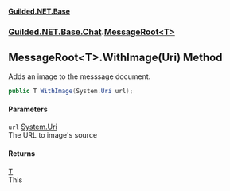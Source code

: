 
#### [Guilded.NET.Base](index 'index')
### [Guilded.NET.Base.Chat](index#Guilded_NET_Base_Chat 'Guilded.NET.Base.Chat').[MessageRoot&lt;T&gt;](MessageRoot_T_ 'Guilded.NET.Base.Chat.MessageRoot&lt;T&gt;')
## MessageRoot&lt;T&gt;.WithImage(Uri) Method
Adds an image to the messsage document.  
```csharp
public T WithImage(System.Uri url);
```

#### Parameters
<a name='Guilded_NET_Base_Chat_MessageRoot_T__WithImage(System_Uri)_url'></a>
`url` [System.Uri](https://docs.microsoft.com/en-us/dotnet/api/System.Uri 'System.Uri')  
The URL to image's source
  

#### Returns
[T](MessageRoot_T_#Guilded_NET_Base_Chat_MessageRoot_T__T 'Guilded.NET.Base.Chat.MessageRoot&lt;T&gt;.T')  
This

